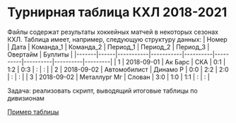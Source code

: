 # Турнирная таблица КХЛ 2018-2021

Файлы содержат результаты хоккейных матчей в некоторых сезонах КХЛ. Таблица имеет, например, следующую структуру данных:
| Номер | Дата | Команда_1 | Команда_2 | Период_1 | Период_2 | Период_3 | Овертайм | Буллиты |
|-------|------|-----------|-----------|----------|----------|----------|----------|---------|
|   1   | 2018-09-01 | Ак Барс | СКА | 0:1 | 1:2 | 0:3 | : | : |
|   2   | 2018-09-02 | Автомобилист | Динамо Р | 0:0 | 2:2 | 2:0 | : | : |
|   3   | 2018-09-02 | Металлург Мг | Слован | 3:0 | 1:0 | 1:1 | : | : |

Задача: реализовать скрипт, выводящий итоговые таблицы по дивизионам

[Пример таблицы](https://www.khl.ru/standings/468/conference/)
